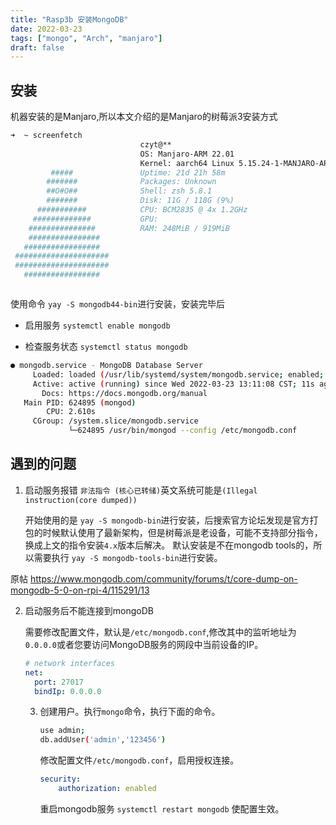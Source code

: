 ```yaml
---
title: "Rasp3b 安装MongoDB"
date: 2022-03-23
tags: ["mongo", "Arch", "manjaro"]
draft: false
---
```


## 安装

机器安装的是Manjaro,所以本文介绍的是Manjaro的树莓派3安装方式

``` bash
➜  ~ screenfetch
                             czyt@**
                             OS: Manjaro-ARM 22.01
                             Kernel: aarch64 Linux 5.15.24-1-MANJARO-ARM-RPI
         #####               Uptime: 21d 21h 58m
        #######              Packages: Unknown
        ##O#O##              Shell: zsh 5.8.1
        #######              Disk: 11G / 118G (9%)
      ###########            CPU: BCM2835 @ 4x 1.2GHz
     #############           GPU:
    ###############          RAM: 248MiB / 919MiB
    ################
   #################
 #####################
 #####################
   #################



```

使用命令 `yay -S mongodb44-bin`进行安装，安装完毕后

+ 启用服务 `systemctl enable mongodb`

+ 检查服务状态 `systemctl status mongodb`

``` bash
● mongodb.service - MongoDB Database Server
     Loaded: loaded (/usr/lib/systemd/system/mongodb.service; enabled; vendor preset: disabled)
     Active: active (running) since Wed 2022-03-23 13:11:08 CST; 11s ago
       Docs: https://docs.mongodb.org/manual
   Main PID: 624895 (mongod)
        CPU: 2.610s
     CGroup: /system.slice/mongodb.service
             └─624895 /usr/bin/mongod --config /etc/mongodb.conf
```

## 遇到的问题

1. 启动服务报错 `非法指令 (核心已转储)`英文系统可能是`(Illegal instruction(core dumped))`

   开始使用的是 `yay -S mongodb-bin`进行安装，后搜索官方论坛发现是官方打包的时候默认使用了最新架构，但是树莓派是老设备，可能不支持部分指令，换成上文的指令安装`4.x`版本后解决。
   默认安装是不在mongodb tools的，所以需要执行 `yay -S mongodb-tools-bin`进行安装。

  原帖 https://www.mongodb.com/community/forums/t/core-dump-on-mongodb-5-0-on-rpi-4/115291/13

2. 启动服务后不能连接到mongoDB

   需要修改配置文件，默认是`/etc/mongodb.conf`,修改其中的监听地址为`0.0.0.0`或者您要访问MongoDB服务的网段中当前设备的IP。

   ```yaml
   # network interfaces
   net:
     port: 27017
     bindIp: 0.0.0.0
   ```

   3. 创建用户。执行`mongo`命令，执行下面的命令。
   
      ```bash
      use admin;
      db.addUser('admin','123456')
      ```
   
      修改配置文件`/etc/mongodb.conf`，启用授权连接。
   
      ```yaml
      security:
          authorization: enabled
      ```
   
      重启mongodb服务 `systemctl restart mongodb` 使配置生效。
   
      